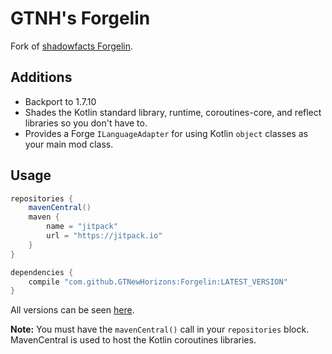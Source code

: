 # GTNH's Forgelin
Fork of [shadowfacts Forgelin](https://github.com/shadowfacts/Forgelin).

## Additions
- Backport to 1.7.10
- Shades the Kotlin standard library, runtime, coroutines-core, and reflect libraries so you don't have to.
- Provides a Forge `ILanguageAdapter` for using Kotlin `object` classes as your main mod class.

## Usage
```groovy
repositories {
    mavenCentral()
    maven {
        name = "jitpack"
        url = "https://jitpack.io"
    }
}

dependencies {
    compile "com.github.GTNewHorizons:Forgelin:LATEST_VERSION"
}
```

All versions can be seen [here](https://jitpack.io/#GTNewHorizons/Forgelin).

**Note:** You must have the `mavenCentral()` call in your `repositories` block. MavenCentral is used to host the Kotlin coroutines libraries.
